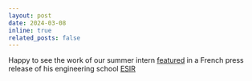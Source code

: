 ```yaml
---
layout: post
date: 2024-03-08
inline: true
related_posts: false
---
```


Happy to see the work of our summer intern [featured](https://esir.univ-rennes.fr/actualites/article-de-camille-molinier-etudiant-de-lesir-publie-sur-hal-open-science) in a French press release of his engineering school [ESIR](https://esir.univ-rennes.fr)
